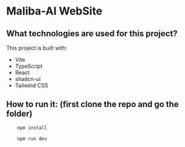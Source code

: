 # Maliba-AI WebSite


## What technologies are used for this project?

This project is built with:

- Vite
- TypeScript
- React
- shadcn-ui
- Tailwind CSS

## How to run it:  (first clone the repo and go the folder)

```bash 
    npm install
```

```bash 
    npm run dev
```

